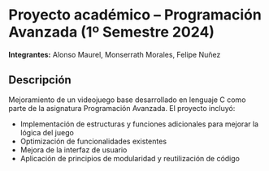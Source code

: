 # Proyecto académico – Programación Avanzada (1º Semestre 2024)

**Integrantes:** Alonso Maurel, Monserrath Morales, Felipe Nuñez

## Descripción

Mejoramiento de un videojuego base desarrollado en lenguaje C como parte de la asignatura Programación Avanzada. El proyecto incluyó:

- Implementación de estructuras y funciones adicionales para mejorar la lógica del juego
- Optimización de funcionalidades existentes
- Mejora de la interfaz de usuario
- Aplicación de principios de modularidad y reutilización de código
